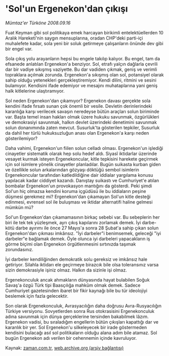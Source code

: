 # 'Sol'un Ergenekon'dan çıkışı

*Mümtaz'er Türköne 2008.09.16*

<tr><td class="metin" colspan="2" style="padding-top: 20px; padding-left: 5px; padding-right: 10px;">Fuat Keyman gibi sol politikaya emek harcayan birikimli entelektüellerden 10 Aralık Hareketi'nin saygın mensuplarına, oradan CHP'deki parti-içi muhalefete kadar, sola yeni bir soluk getirmeye çalışanların önünde dev gibi bir engel var.</td></tr><tr><td class="metin" colspan="2" style="padding-top: 20px; padding-left: 5px; padding-right: 10px;"><p>Sola çıkış yolu arayanların hepsi bu engele takılıp kalıyor. Bu engel, tam da efsanede anlatılan Ergenekon'a benziyor. Sol, etrafı yalçın dağlarla çevrili dar bir vadiye sıkışmış vaziyette. Bu dar vadiden çıkmak, geniş ve verimli topraklara açılmak zorunda. Ergenekon'a sıkışmış olan sol, potansiyel olarak sahip olduğu yetenekleri gerçekleştiremiyor. Kendi dilini, ritmini ve sesini bulamıyor. Kendisini ifade edemiyor ve mesajını muhataplarına yani geniş halk kitlelerine ulaştıramıyor. 
<p>Sol neden Ergenekon'dan çıkamıyor? Ergenekon davası gerçekte sola kendini ifade fırsatı sunan çok önemli bir vesile. Devletin derinlerindeki karanlığa karşı verilecek savaşın neredeyse bütün araçları solun biriminde var. Başta temel insan hakları olmak üzere hukuku savunmak, özgürlükleri ve demokrasiyi savunmak, halkın devlet üzerindeki denetimini savunmak solun donanımında zaten mevcut. Susurluk'ta gösterilen tepkiler, Susurluk da dahil her türlü hukuksuzluğun anası olan Ergenekon'a karşı neden gösterilemiyor?
<p>Daha vahimi, Ergenekon'un fiilen solun celladı olması. Ergenekon'un işlediği cinayetler sistematik olarak hep solu hedef aldı. Siyasî iktidarlar üzerinde vesayet kurmak isteyen Ergenekoncular, kitle tepkisini harekete geçirmek için sol isimlere yönelik cinayetler planladılar. Bugün suikasta kurban giden ve özellikle solun arkalarından gözyaşı döktüğü sembol isimlerin Ergenekoncular tarafından katledildiğine dair iddialar yargılama konusu yapılacak kadar ciddiyet kazandı. Danıştay suikastı ve Cumhuriyet'e atılan bombalar Ergenekon'un provokasyon mantığını da gösterdi. Peki şimdi Sol'un hiç olmazsa kendini koruma içgüdüsü ile bu iddiaların peşine düşmesi gerekmez mi? Ergenekon'dan çıkamayan Sol'un kitle desteği edinmesi, evrensel sol ile buluşması ve iktidar alternatifi haline gelmesi mümkün mü?
<p>Sol'un Ergenekon'dan çıkamamasının birkaç sebebi var. Bu sebeplerin her biri ile tek tek yüzleşmek, ayrı çıkış kapılarını zorlamak demek. İyi darbe-kötü darbe ayırımı ile önce 27 Mayıs'a sonra 28 Şubat'a sahip çıkan solun Ergenekon'dan çıkması imkânsız. "İyi darbeler"i benimsemek, geleceği "iyi darbeler"e bağlamak demek. Öyle olunca iyi darbeleri yapacakların iş görme biçimi olan Ergenekon örgütlenmesini sırtınızda taşımak zorundasınız.
<p>İyi darbeler kendiliğinden demokratik solu gereksiz ve imkânsız hale getiriyor. Silahla iktidarı ele geçirmeye birazcık bile olsa toleransınız varsa sizin demokrasiyle işiniz olmaz. Halkın da sizinle işi olmaz. 
<p>Ergenekonculuk ancak ahmakların dünyasında hayat bulabilen Soğuk Savaş'a özgü Türk tipi Baasçılığa mahkûm olmak demek. Sadece Cumhuriyet gazetesinden ibaret bir fikir kaynağı bile bu tür ideolojiyi beslemek için fazla gelecektir.
<p>Son olarak Ergenekonculuk, Avrasyacılığın daha doğrusu Avra-Rusyacılığın Türkiye versiyonu. Sovyetlerden sonra Rus otokrasisini Ergenekonculuk adına savunmak için dünya gerçeklerine tersinden bakabilmek lâzım. Ergenekon vadisi, bu sıraladığım engellerin bütün çıkışları kapattığı dar ve karanlık bir yer. Sol Ergenekon'u silkeleyecek bir irade göstermeden kendisini bulacağı asıl sol politikaların olduğu alana adım bile atamaz. Sol bugün Ergenekon adı verilen bir cehennemin içinde kavruluyor.<br/></p></p></p></p></p></p></p></td></tr>

Kaynak: [zaman.com.tr](http://zaman.com.tr/yazar.do?yazino=738780), [web.archive.org (arşiv bağlantısı)](http://web.archive.org/web/20080922144643/http://www.zaman.com.tr:80/yazar.do?yazino=738780)
